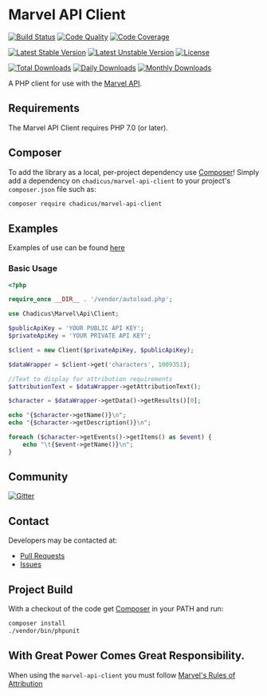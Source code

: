 # Marvel API Client
[![Build Status](https://travis-ci.org/chadicus/marvel-api-client.svg?branch=v3.x)](https://travis-ci.org/chadicus/marvel-api-client)
[![Code Quality](https://scrutinizer-ci.com/g/chadicus/marvel-api-client/badges/quality-score.png?b=v3.x)](https://scrutinizer-ci.com/g/chadicus/marvel-api-client/?branch=v3.x)
[![Code Coverage](https://coveralls.io/repos/github/chadicus/marvel-api-client/badge.svg?branch=v3.x)](https://coveralls.io/github/chadicus/marvel-api-client?branch=v3.x)

[![Latest Stable Version](https://poser.pugx.org/chadicus/marvel-api-client/v/stable)](https://packagist.org/packages/chadicus/marvel-api-client)
[![Latest Unstable Version](https://poser.pugx.org/chadicus/marvel-api-client/v/unstable)](https://packagist.org/packages/chadicus/marvel-api-client)
[![License](https://poser.pugx.org/chadicus/marvel-api-client/license)](https://packagist.org/packages/chadicus/marvel-api-client)

[![Total Downloads](https://poser.pugx.org/chadicus/marvel-api-client/downloads)](https://packagist.org/packages/chadicus/marvel-api-client)
[![Daily Downloads](https://poser.pugx.org/chadicus/marvel-api-client/d/daily)](https://packagist.org/packages/chadicus/marvel-api-client)
[![Monthly Downloads](https://poser.pugx.org/chadicus/marvel-api-client/d/monthly)](https://packagist.org/packages/chadicus/marvel-api-client)

A PHP client for use with the [Marvel API](http://developer.marvel.com/docs).

## Requirements

The Marvel API Client requires PHP 7.0 (or later).

## Composer
To add the library as a local, per-project dependency use [Composer](http://getcomposer.org)! Simply add a dependency on `chadicus/marvel-api-client` to your project's `composer.json` file such as:

```sh
composer require chadicus/marvel-api-client
```
## Examples
Examples of use can be found [here](/examples)

### Basic Usage

```php
<?php

require_once __DIR__ . '/vendor/autoload.php';

use Chadicus\Marvel\Api\Client;

$publicApiKey = 'YOUR PUBLIC API KEY';
$privateApiKey = 'YOUR PRIVATE API KEY';

$client = new Client($privateApiKey, $publicApiKey);

$dataWrapper = $client->get('characters', 1009351);

//Text to display for attribution requirements
$attributionText = $dataWrapper->getAttributionText();

$character = $dataWrapper->getData()->getResults()[0];

echo "{$character->getName()}\n";
echo "{$character->getDescription()}\n";

foreach ($character->getEvents()->getItems() as $event) {
    echo "\t{$event->getName()}\n";
}

```

## Community
[![Gitter](https://badges.gitter.im/Join%20Chat.svg)](https://gitter.im/marvel-api-client/Lobby#)

## Contact
Developers may be contacted at:
 * [Pull Requests](https://github.com/chadicus/marvel-api-client/pulls)
 * [Issues](https://github.com/chadicus/marvel-api-client/issues)

## Project Build
With a checkout of the code get [Composer](http://getcomposer.org) in your PATH and run:

```sh
composer install
./vendor/bin/phpunit
```

## With Great Power Comes Great Responsibility.
When using the `marvel-api-client` you must follow [Marvel's Rules of Attribution](http://developer.marvel.com/documentation/attribution)

